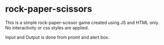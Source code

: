 # rock-paper-scissors

This is a simple rock-paper-scissor game created using JS and HTML only.
No interactivity or css styles are applied.

Input and Output is done from promt and alert box.
